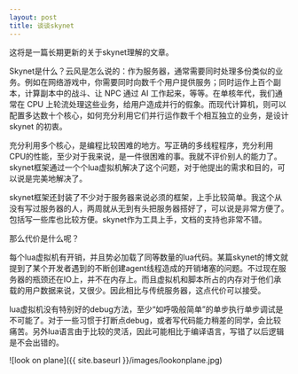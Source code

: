 ```yaml
---
layout: post
title: 谈谈skynet
---
```


这将是一篇长期更新的关于skynet理解的文章。

Skynet是什么？云风是怎么说的：作为服务器，通常需要同时处理多份类似的业务。例如在网络游戏中，你需要同时向数千个用户提供服务；同时运作上百个副本，计算副本中的战斗、让 NPC 通过 AI 工作起来，等等。在单核年代，我们通常在 CPU 上轮流处理这些业务，给用户造成并行的假象。而现代计算机，则可以配置多达数十个核心，如何充分利用它们并行运作数千个相互独立的业务，是设计 skynet 的初衷。

充分利用多个核心，是编程比较困难的地方。写正确的多线程程序，充分利用CPU的性能，至少对于我来说，是一件很困难的事。我就不评价别人的能力了。skynet框架通过一个个lua虚拟机解决了这个问题，对于他提出的需求和目的，可以说是完美地解决了。

skynet框架还封装了不少对于服务器来说必须的框架，上手比较简单。我这个从没有写过服务器的人，两周就从无到有头把服务器搭好了，可以说是非常方便了。包括写一些库也比较方便。skynet作为工具上手，文档的支持也非常不错。

那么代价是什么呢？

每个lua虚拟机有开销，并且势必加载了同等数量的lua代码。某篇skynet的博文就提到了某个开发者遇到的不断创建agent线程造成的开销堵塞的问题。不过现在服务器的瓶颈还在IO上，并不在内存上。而且虚拟机和脚本所占的内存对于他们承载的用户数据来说，又很少。因此相比与传统服务器，这点代价可以接受。

lua虚拟机没有特别好的debug方法，至少“如呼吸般简单”的单步执行单步调试是不可能了。对于一些习惯于打断点debug，或者写代码能力稍差的同学，会比较痛苦。另外lua语言由于比较的灵活，因此可能相比于编译语言，写错了以后逻辑是不会出错的。

![look on plane]({{ site.baseurl }}/images/lookonplane.jpg)

